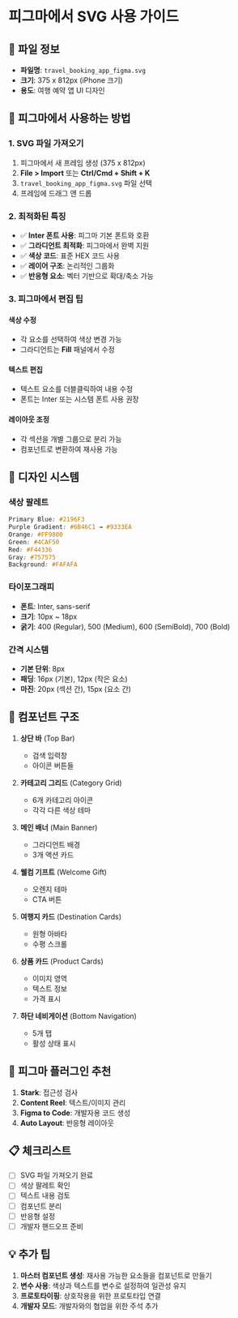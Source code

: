 # 피그마에서 SVG 사용 가이드

## 📁 파일 정보
- **파일명**: `travel_booking_app_figma.svg`
- **크기**: 375 x 812px (iPhone 크기)
- **용도**: 여행 예약 앱 UI 디자인

## 🎨 피그마에서 사용하는 방법

### 1. SVG 파일 가져오기
1. 피그마에서 새 프레임 생성 (375 x 812px)
2. **File > Import** 또는 **Ctrl/Cmd + Shift + K**
3. `travel_booking_app_figma.svg` 파일 선택
4. 프레임에 드래그 앤 드롭

### 2. 최적화된 특징
- ✅ **Inter 폰트 사용**: 피그마 기본 폰트와 호환
- ✅ **그라디언트 최적화**: 피그마에서 완벽 지원
- ✅ **색상 코드**: 표준 HEX 코드 사용
- ✅ **레이어 구조**: 논리적인 그룹화
- ✅ **반응형 요소**: 벡터 기반으로 확대/축소 가능

### 3. 피그마에서 편집 팁

#### 색상 수정
- 각 요소를 선택하여 색상 변경 가능
- 그라디언트는 **Fill** 패널에서 수정

#### 텍스트 편집
- 텍스트 요소를 더블클릭하여 내용 수정
- 폰트는 Inter 또는 시스템 폰트 사용 권장

#### 레이아웃 조정
- 각 섹션을 개별 그룹으로 분리 가능
- 컴포넌트로 변환하여 재사용 가능

## 🎯 디자인 시스템

### 색상 팔레트
```css
Primary Blue: #2196F3
Purple Gradient: #6B46C1 → #9333EA
Orange: #FF9800
Green: #4CAF50
Red: #F44336
Gray: #757575
Background: #FAFAFA
```

### 타이포그래피
- **폰트**: Inter, sans-serif
- **크기**: 10px ~ 18px
- **굵기**: 400 (Regular), 500 (Medium), 600 (SemiBold), 700 (Bold)

### 간격 시스템
- **기본 단위**: 8px
- **패딩**: 16px (기본), 12px (작은 요소)
- **마진**: 20px (섹션 간), 15px (요소 간)

## 📱 컴포넌트 구조

1. **상단 바** (Top Bar)
   - 검색 입력창
   - 아이콘 버튼들

2. **카테고리 그리드** (Category Grid)
   - 6개 카테고리 아이콘
   - 각각 다른 색상 테마

3. **메인 배너** (Main Banner)
   - 그라디언트 배경
   - 3개 액션 카드

4. **웰컴 기프트** (Welcome Gift)
   - 오렌지 테마
   - CTA 버튼

5. **여행지 카드** (Destination Cards)
   - 원형 아바타
   - 수평 스크롤

6. **상품 카드** (Product Cards)
   - 이미지 영역
   - 텍스트 정보
   - 가격 표시

7. **하단 네비게이션** (Bottom Navigation)
   - 5개 탭
   - 활성 상태 표시

## 🔧 피그마 플러그인 추천

1. **Stark**: 접근성 검사
2. **Content Reel**: 텍스트/이미지 관리
3. **Figma to Code**: 개발자용 코드 생성
4. **Auto Layout**: 반응형 레이아웃

## 📋 체크리스트

- [ ] SVG 파일 가져오기 완료
- [ ] 색상 팔레트 확인
- [ ] 텍스트 내용 검토
- [ ] 컴포넌트 분리
- [ ] 반응형 설정
- [ ] 개발자 핸드오프 준비

## 💡 추가 팁

1. **마스터 컴포넌트 생성**: 재사용 가능한 요소들을 컴포넌트로 만들기
2. **변수 사용**: 색상과 텍스트를 변수로 설정하여 일관성 유지
3. **프로토타이핑**: 상호작용을 위한 프로토타입 연결
4. **개발자 모드**: 개발자와의 협업을 위한 주석 추가
